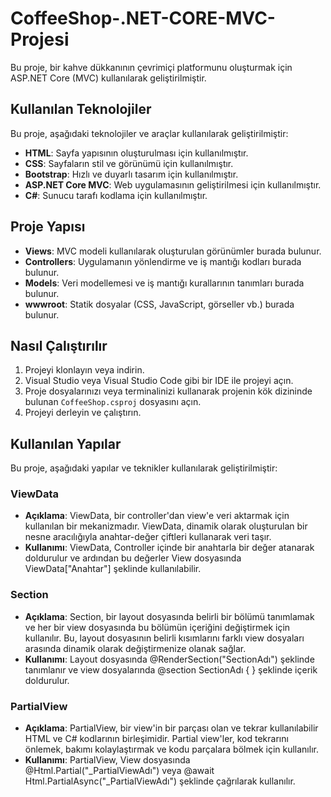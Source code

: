 # CoffeeShop-.NET-CORE-MVC-Projesi

Bu proje, bir kahve dükkanının çevrimiçi platformunu oluşturmak için ASP.NET Core (MVC) kullanılarak geliştirilmiştir.

## Kullanılan Teknolojiler

Bu proje, aşağıdaki teknolojiler ve araçlar kullanılarak geliştirilmiştir:

- **HTML**: Sayfa yapısının oluşturulması için kullanılmıştır.
- **CSS**: Sayfaların stil ve görünümü için kullanılmıştır.
- **Bootstrap**: Hızlı ve duyarlı tasarım için kullanılmıştır.
- **ASP.NET Core MVC**: Web uygulamasının geliştirilmesi için kullanılmıştır.
- **C#**: Sunucu tarafı kodlama için kullanılmıştır.

## Proje Yapısı

- **Views**: MVC modeli kullanılarak oluşturulan görünümler burada bulunur.
- **Controllers**: Uygulamanın yönlendirme ve iş mantığı kodları burada bulunur.
- **Models**: Veri modellemesi ve iş mantığı kurallarının tanımları burada bulunur.
- **wwwroot**: Statik dosyalar (CSS, JavaScript, görseller vb.) burada bulunur.

## Nasıl Çalıştırılır

1. Projeyi klonlayın veya indirin.
2. Visual Studio veya Visual Studio Code gibi bir IDE ile projeyi açın.
3. Proje dosyalarınızı veya terminalinizi kullanarak projenin kök dizininde bulunan `CoffeeShop.csproj` dosyasını açın.
4. Projeyi derleyin ve çalıştırın.

## Kullanılan Yapılar

Bu proje, aşağıdaki yapılar ve teknikler kullanılarak geliştirilmiştir:

### ViewData

- **Açıklama**: ViewData, bir controller'dan view'e veri aktarmak için kullanılan bir mekanizmadır. ViewData, dinamik olarak oluşturulan bir nesne aracılığıyla anahtar-değer çiftleri kullanarak veri taşır.
- **Kullanımı**: ViewData, Controller içinde bir anahtarla bir değer atanarak doldurulur ve ardından bu değerler View dosyasında ViewData["Anahtar"] şeklinde kullanılabilir.

### Section

- **Açıklama**: Section, bir layout dosyasında belirli bir bölümü tanımlamak ve her bir view dosyasında bu bölümün içeriğini değiştirmek için kullanılır. Bu, layout dosyasının belirli kısımlarını farklı view dosyaları arasında dinamik olarak değiştirmenize olanak sağlar.
- **Kullanımı**: Layout dosyasında @RenderSection("SectionAdı") şeklinde tanımlanır ve view dosyalarında @section SectionAdı { } şeklinde içerik doldurulur.

### PartialView

- **Açıklama**: PartialView, bir view'in bir parçası olan ve tekrar kullanılabilir HTML ve C# kodlarının birleşimidir. Partial view'ler, kod tekrarını önlemek, bakımı kolaylaştırmak ve kodu parçalara bölmek için kullanılır.
- **Kullanımı**: PartialView, View dosyasında @Html.Partial("_PartialViewAdı") veya @await Html.PartialAsync("_PartialViewAdı") şeklinde çağrılarak kullanılır.
